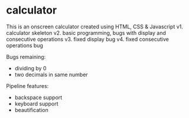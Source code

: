 # calculator
This is an onscreen calculator created using HTML, CSS & Javascript
v1. calculator skeleton
v2. basic programming, bugs with display and consecutive operations
v3. fixed display bug
v4. fixed consecutive operations bug


Bugs remaining:
- dividing by 0
- two decimals in same number


Pipeline features:
- backspace support
- keyboard support
- beautification
